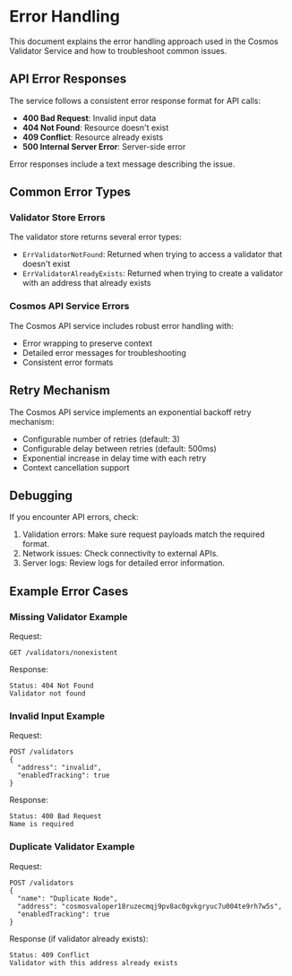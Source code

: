 # Error Handling

This document explains the error handling approach used in the Cosmos Validator Service and how to troubleshoot common issues.

## API Error Responses

The service follows a consistent error response format for API calls:

- **400 Bad Request**: Invalid input data
- **404 Not Found**: Resource doesn't exist
- **409 Conflict**: Resource already exists
- **500 Internal Server Error**: Server-side error

Error responses include a text message describing the issue.

## Common Error Types

### Validator Store Errors

The validator store returns several error types:

- `ErrValidatorNotFound`: Returned when trying to access a validator that doesn't exist
- `ErrValidatorAlreadyExists`: Returned when trying to create a validator with an address that already exists

### Cosmos API Service Errors

The Cosmos API service includes robust error handling with:

- Error wrapping to preserve context
- Detailed error messages for troubleshooting
- Consistent error formats

## Retry Mechanism

The Cosmos API service implements an exponential backoff retry mechanism:

- Configurable number of retries (default: 3)
- Configurable delay between retries (default: 500ms)
- Exponential increase in delay time with each retry
- Context cancellation support

## Debugging

If you encounter API errors, check:

1. Validation errors: Make sure request payloads match the required format.
2. Network issues: Check connectivity to external APIs.
3. Server logs: Review logs for detailed error information.

## Example Error Cases

### Missing Validator Example

Request:
```
GET /validators/nonexistent
```

Response:
```
Status: 404 Not Found
Validator not found
```

### Invalid Input Example

Request:
```
POST /validators
{
  "address": "invalid",
  "enabledTracking": true
}
```

Response:
```
Status: 400 Bad Request
Name is required
```

### Duplicate Validator Example

Request:
```
POST /validators
{
  "name": "Duplicate Node",
  "address": "cosmosvaloper18ruzecmqj9pv8ac0gvkgryuc7u004te9rh7w5s",
  "enabledTracking": true
}
```

Response (if validator already exists):
```
Status: 409 Conflict
Validator with this address already exists
``` 